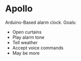 # Apollo
Arduino-Based alarm clock.
Goals:
* Open curtains
* Play alarm tone
* Tell weather
* Accept voice commands
* May be more
